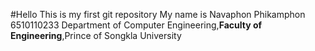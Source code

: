 #Hello
This is my first git repository
My name is Navaphon Phikamphon
6510110233
Department of Computer Engineering,**Faculty of Engineering**,Prince of Songkla University

